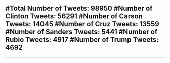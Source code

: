 #Total Number of Tweets: 98950 
#Number of Clinton Tweets: 56291
#Number of Carson Tweets: 14045
#Number of Cruz Tweets: 13559
#Number of Sanders Tweets: 5441
#Number of Rubio Tweets: 4917
#Number of Trump Tweets: 4692
---
---
